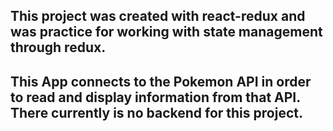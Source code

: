 ## This project was created with react-redux and was practice for working with state management through redux.

## This App connects to the Pokemon API in order to read and display information from that API. There currently is no backend for this project.
